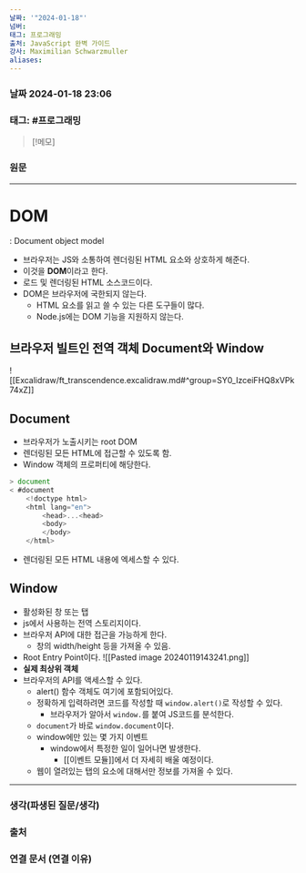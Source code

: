 ```yaml
---
날짜: '"2024-01-18"'
넘버: 
태그: 프로그래밍
출처: JavaScript 완벽 가이드
강사: Maximilian Schwarzmuller
aliases:
---
```

### 날짜  2024-01-18 23:06

### 태그: #프로그래밍 

>[!메모]
>

### 원문
---
# DOM
: Document object model
- 브라우저는 JS와 소통하여 렌더링된 HTML 요소와 상호하게 해준다.
- 이것을 **DOM**이라고 한다.
- 로드 및 렌더링된 HTML 소스코드이다.
- DOM은 브라우저에 국한되지 않는다.
	- HTML 요소를 읽고 쓸 수 있는 다른 도구들이 많다.
	- Node.js에는 DOM 기능을 지원하지 않는다.
## 브라우저 빌트인 전역 객체 **Document**와 **Window**
![[Excalidraw/ft_transcendence.excalidraw.md#^group=SY0_IzceiFHQ8xVPk74xZ]]
## Document
- 브라우저가 노출시키는 root DOM
- 렌더링된 모든 HTML에 접근할 수 있도록 함.
- Window 객체의 프로퍼티에 해당한다.
```js
> document
< #document
	<!doctype html>
	<html lang="en">
		<head>...<head>
		<body>
		</body>
	</html>
```
- 렌더링된 모든 HTML 내용에 엑세스할 수 있다.
## Window
- 활성화된 창 또는 탭
- js에서 사용하는 전역 스토리지이다.
- 브라우저 API에 대한 접근을 가능하게 한다.
	- 창의 width/height 등을 가져올 수 있음.
- Root Entry Point이다.
![[Pasted image 20240119143241.png]]
- **실제 최상위 객체**
- 브라우저의 API를 액세스할 수 있다.
	- alert() 함수 객체도 여기에 포함되어있다.
	- 정확하게 입력하려면 코드를 작성할 때 `window.alert()`로 작성할 수 있다.
		- 브라우저가 알아서 `window.`를 붙여 JS코드를 분석한다.
	- `document`가 바로 `window.document`이다.
	- window에만 있는 몇 가지 이벤트
		- window에서 특정한 일이 일어나면 발생한다.
			- [[이벤트 모듈]]에서 더 자세히 배울 예정이다.
	- 웹이 열려있는 탭의 요소에 대해서만 정보를 가져올 수 있다.
---
### 생각(파생된 질문/생각)

### 출처

### 연결 문서 (연결 이유)
